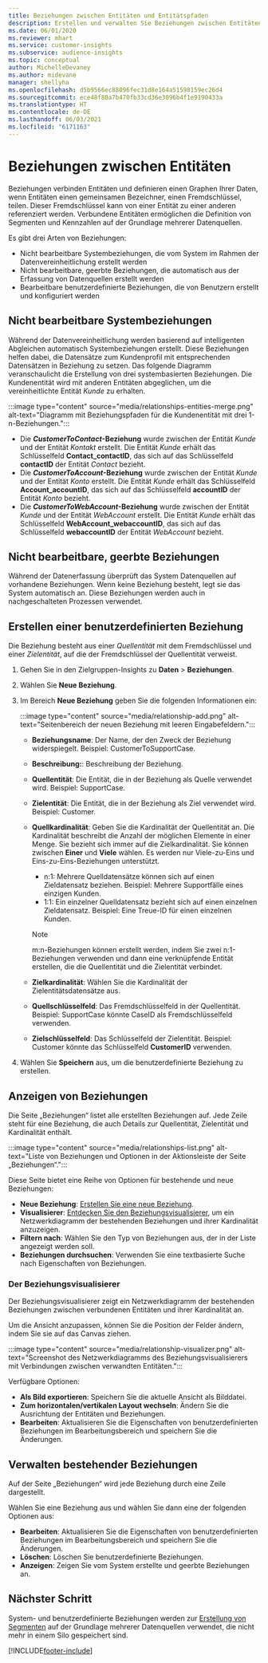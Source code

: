 ```yaml
---
title: Beziehungen zwischen Entitäten und Entitätspfaden
description: Erstellen und verwalten Sie Beziehungen zwischen Entitäten aus mehreren Datenquellen.
ms.date: 06/01/2020
ms.reviewer: mhart
ms.service: customer-insights
ms.subservice: audience-insights
ms.topic: conceptual
author: MichelleDevaney
ms.author: midevane
manager: shellyha
ms.openlocfilehash: d5b9566ec88096fec31d8e164a51598159ec26d4
ms.sourcegitcommit: ece48f80a7b470fb33cd36e3096b4f1e9190433a
ms.translationtype: HT
ms.contentlocale: de-DE
ms.lasthandoff: 06/03/2021
ms.locfileid: "6171163"
---
```

# <a name="relationships-between-entities"></a>Beziehungen zwischen Entitäten

Beziehungen verbinden Entitäten und definieren einen Graphen Ihrer Daten, wenn Entitäten einen gemeinsamen Bezeichner, einen Fremdschlüssel, teilen. Dieser Fremdschlüssel kann von einer Entität zu einer anderen referenziert werden. Verbundene Entitäten ermöglichen die Definition von Segmenten und Kennzahlen auf der Grundlage mehrerer Datenquellen.

Es gibt drei Arten von Beziehungen: 
- Nicht bearbeitbare Systembeziehungen, die vom System im Rahmen der Datenvereinheitlichung erstellt werden
- Nicht bearbeitbare, geerbte Beziehungen, die automatisch aus der Erfassung von Datenquellen erstellt werden 
- Bearbeitbare benutzerdefinierte Beziehungen, die von Benutzern erstellt und konfiguriert werden

## <a name="non-editable-system-relationships"></a>Nicht bearbeitbare Systembeziehungen

Während der Datenvereinheitlichung werden basierend auf intelligenten Abgleichen automatisch Systembeziehungen erstellt. Diese Beziehungen helfen dabei, die Datensätze zum Kundenprofil mit entsprechenden Datensätzen in Beziehung zu setzen. Das folgende Diagramm veranschaulicht die Erstellung von drei systembasierten Beziehungen. Die Kundenentität wird mit anderen Entitäten abgeglichen, um die vereinheitlichte Entität *Kunde* zu erhalten.

:::image type="content" source="media/relationships-entities-merge.png" alt-text="Diagramm mit Beziehungspfaden für die Kundenentität mit drei 1-n-Beziehungen.":::

- Die ***CustomerToContact*-Beziehung** wurde zwischen der Entität *Kunde* und der Entität *Kontakt* erstellt. Die Entität *Kunde* erhält das Schlüsselfeld **Contact_contactID**, das sich auf das Schlüsselfeld **contactID** der Entität *Contact* bezieht.
- Die ***CustomerToAccount*-Beziehung** wurde zwischen der Entität *Kunde* und der Entität *Konto* erstellt. Die Entität *Kunde* erhält das Schlüsselfeld **Account_accountID**, das sich auf das Schlüsselfeld **accountID** der Entität *Konto* bezieht.
- Die ***CustomerToWebAccount*-Beziehung** wurde zwischen der Entität *Kunde* und der Entität *WebAccount* erstellt. Die Entität *Kunde* erhält das Schlüsselfeld **WebAccount_webaccountID**, das sich auf das Schlüsselfeld **webaccountID** der Entität *WebAccount* bezieht.

## <a name="non-editable-inherited-relationships"></a>Nicht bearbeitbare, geerbte Beziehungen

Während der Datenerfassung überprüft das System Datenquellen auf vorhandene Beziehungen. Wenn keine Beziehung besteht, legt sie das System automatisch an. Diese Beziehungen werden auch in nachgeschalteten Prozessen verwendet.

## <a name="create-a-custom-relationship"></a>Erstellen einer benutzerdefinierten Beziehung

Die Beziehung besteht aus einer *Quellentität* mit dem Fremdschlüssel und einer *Zielentität*, auf die der Fremdschlüssel der Quellentität verweist. 

1. Gehen Sie in den Zielgruppen-Insights zu **Daten** > **Beziehungen**.

2. Wählen Sie **Neue Beziehung**.

3. Im Bereich **Neue Beziehung** geben Sie die folgenden Informationen ein:

   :::image type="content" source="media/relationship-add.png" alt-text="Seitenbereich der neuen Beziehung mit leeren Eingabefeldern.":::

   - **Beziehungsname**: Der Name, der den Zweck der Beziehung widerspiegelt. Beispiel: CustomerToSupportCase.
   - **Beschreibung:**: Beschreibung der Beziehung.
   - **Quellentität**: Die Entität, die in der Beziehung als Quelle verwendet wird. Beispiel: SupportCase.
   - **Zielentität**: Die Entität, die in der Beziehung als Ziel verwendet wird. Beispiel: Customer.
   - **Quellkardinalität**: Geben Sie die Kardinalität der Quellentität an. Die Kardinalität beschreibt die Anzahl der möglichen Elemente in einer Menge. Sie bezieht sich immer auf die Zielkardinalität. Sie können zwischen **Einer** und **Viele** wählen. Es werden nur Viele-zu-Eins und Eins-zu-Eins-Beziehungen unterstützt.  
     - n:1: Mehrere Quelldatensätze können sich auf einen Zieldatensatz beziehen. Beispiel: Mehrere Supportfälle eines einzigen Kunden.
     - 1:1: Ein einzelner Quelldatensatz bezieht sich auf einen einzelnen Zieldatensatz. Beispiel: Eine Treue-ID für einen einzelnen Kunden.

     > [!NOTE]
     > m:n-Beziehungen können erstellt werden, indem Sie zwei n:1-Beziehungen verwenden und dann eine verknüpfende Entität erstellen, die die Quellentität und die Zielentität verbindet.

   - **Zielkardinalität**: Wählen Sie die Kardinalität der Zielentitätsdatensätze aus. 
   - **Quellschlüsselfeld**: Das Fremdschlüsselfeld in der Quellentität. Beispiel: SupportCase könnte CaseID als Fremdschlüsselfeld verwenden.
   - **Zielschlüsselfeld**: Das Schlüsselfeld der Zielentität. Beispiel: Customer könnte das Schlüsselfeld **CustomerID** verwenden.

4. Wählen Sie **Speichern** aus, um die benutzerdefinierte Beziehung zu erstellen.

## <a name="view-relationships"></a>Anzeigen von Beziehungen

Die Seite „Beziehungen“ listet alle erstellten Beziehungen auf. Jede Zeile steht für eine Beziehung, die auch Details zur Quellentität, Zielentität und Kardinalität enthält. 

:::image type="content" source="media/relationships-list.png" alt-text="Liste von Beziehungen und Optionen in der Aktionsleiste der Seite „Beziehungen“.":::

Diese Seite bietet eine Reihe von Optionen für bestehende und neue Beziehungen: 
- **Neue Beziehung**: [Erstellen Sie eine neue Beziehung](#create-a-custom-relationship).
- **Visualisierer**: [Entdecken Sie den Beziehungsvisualisierer](#explore-the-relationship-visualizer), um ein Netzwerkdiagramm der bestehenden Beziehungen und ihrer Kardinalität anzuzeigen.
- **Filtern nach**: Wählen Sie den Typ von Beziehungen aus, der in der Liste angezeigt werden soll.
- **Beziehungen durchsuchen**: Verwenden Sie eine textbasierte Suche nach Eigenschaften von Beziehungen.

### <a name="explore-the-relationship-visualizer"></a>Der Beziehungsvisualisierer

Der Beziehungsvisualisierer zeigt ein Netzwerkdiagramm der bestehenden Beziehungen zwischen verbundenen Entitäten und ihrer Kardinalität an.

Um die Ansicht anzupassen, können Sie die Position der Felder ändern, indem Sie sie auf das Canvas ziehen.

:::image type="content" source="media/relationship-visualizer.png" alt-text="Screenshot des Netzwerkdiagramms des Beziehungsvisualisierers mit Verbindungen zwischen verwandten Entitäten.":::

Verfügbare Optionen: 
- **Als Bild exportieren**: Speichern Sie die aktuelle Ansicht als Bilddatei.
- **Zum horizontalen/vertikalen Layout wechseln**: Ändern Sie die Ausrichtung der Entitäten und Beziehungen.
- **Bearbeiten**: Aktualisieren Sie die Eigenschaften von benutzerdefinierten Beziehungen im Bearbeitungsbereich und speichern Sie die Änderungen.

## <a name="manage-existing-relationships"></a>Verwalten bestehender Beziehungen 

Auf der Seite „Beziehungen“ wird jede Beziehung durch eine Zeile dargestellt. 

Wählen Sie eine Beziehung aus und wählen Sie dann eine der folgenden Optionen aus: 
 
- **Bearbeiten**: Aktualisieren Sie die Eigenschaften von benutzerdefinierten Beziehungen im Bearbeitungsbereich und speichern Sie die Änderungen.
- **Löschen**: Löschen Sie benutzerdefinierte Beziehungen.
- **Anzeigen**: Zeigen Sie vom System erstellte und geerbte Beziehungen an. 

## <a name="next-step"></a>Nächster Schritt

System- und benutzerdefinierte Beziehungen werden zur [Erstellung von Segmenten](segments.md) auf der Grundlage mehrerer Datenquellen verwendet, die nicht mehr in einem Silo gespeichert sind.

[!INCLUDE[footer-include](../includes/footer-banner.md)]

